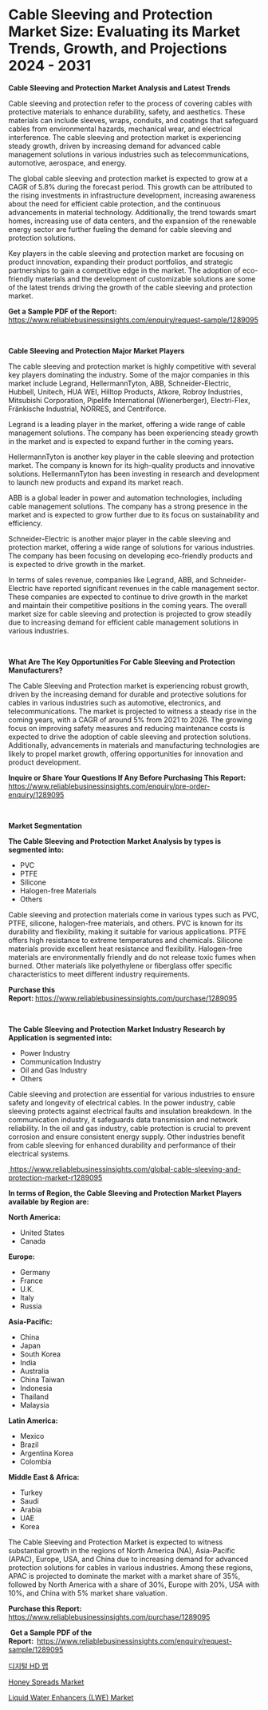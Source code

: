 <p><h1>Cable Sleeving and Protection Market Size: Evaluating its Market Trends, Growth, and Projections 2024 - 2031</h1></p><p><strong>Cable Sleeving and Protection Market Analysis and Latest Trends</strong></p>
<p><p>Cable sleeving and protection refer to the process of covering cables with protective materials to enhance durability, safety, and aesthetics. These materials can include sleeves, wraps, conduits, and coatings that safeguard cables from environmental hazards, mechanical wear, and electrical interference. The cable sleeving and protection market is experiencing steady growth, driven by increasing demand for advanced cable management solutions in various industries such as telecommunications, automotive, aerospace, and energy.</p><p>The global cable sleeving and protection market is expected to grow at a CAGR of 5.8% during the forecast period. This growth can be attributed to the rising investments in infrastructure development, increasing awareness about the need for efficient cable protection, and the continuous advancements in material technology. Additionally, the trend towards smart homes, increasing use of data centers, and the expansion of the renewable energy sector are further fueling the demand for cable sleeving and protection solutions.</p><p>Key players in the cable sleeving and protection market are focusing on product innovation, expanding their product portfolios, and strategic partnerships to gain a competitive edge in the market. The adoption of eco-friendly materials and the development of customizable solutions are some of the latest trends driving the growth of the cable sleeving and protection market.</p></p>
<p><strong>Get a Sample PDF of the Report:&nbsp;</strong> <a href="https://www.reliablebusinessinsights.com/enquiry/request-sample/1289095">https://www.reliablebusinessinsights.com/enquiry/request-sample/1289095</a></p>
<p>&nbsp;</p>
<p><strong>Cable Sleeving and Protection Major Market Players</strong></p>
<p><p>The cable sleeving and protection market is highly competitive with several key players dominating the industry. Some of the major companies in this market include Legrand, HellermannTyton, ABB, Schneider-Electric, Hubbell, Unitech, HUA WEI, Hilltop Products, Atkore, Robroy Industries, Mitsubishi Corporation, Pipelife International (Wienerberger), Electri-Flex, Fränkische Industrial, NORRES, and Centriforce.</p><p>Legrand is a leading player in the market, offering a wide range of cable management solutions. The company has been experiencing steady growth in the market and is expected to expand further in the coming years.</p><p>HellermannTyton is another key player in the cable sleeving and protection market. The company is known for its high-quality products and innovative solutions. HellermannTyton has been investing in research and development to launch new products and expand its market reach.</p><p>ABB is a global leader in power and automation technologies, including cable management solutions. The company has a strong presence in the market and is expected to grow further due to its focus on sustainability and efficiency.</p><p>Schneider-Electric is another major player in the cable sleeving and protection market, offering a wide range of solutions for various industries. The company has been focusing on developing eco-friendly products and is expected to drive growth in the market.</p><p>In terms of sales revenue, companies like Legrand, ABB, and Schneider-Electric have reported significant revenues in the cable management sector. These companies are expected to continue to drive growth in the market and maintain their competitive positions in the coming years. The overall market size for cable sleeving and protection is projected to grow steadily due to increasing demand for efficient cable management solutions in various industries.</p></p>
<p>&nbsp;</p>
<p><strong>What Are The Key Opportunities For Cable Sleeving and Protection Manufacturers?</strong></p>
<p><p>The Cable Sleeving and Protection market is experiencing robust growth, driven by the increasing demand for durable and protective solutions for cables in various industries such as automotive, electronics, and telecommunications. The market is projected to witness a steady rise in the coming years, with a CAGR of around 5% from 2021 to 2026. The growing focus on improving safety measures and reducing maintenance costs is expected to drive the adoption of cable sleeving and protection solutions. Additionally, advancements in materials and manufacturing technologies are likely to propel market growth, offering opportunities for innovation and product development.</p></p>
<p><strong>Inquire or Share Your Questions If Any Before Purchasing This Report:</strong> <a href="https://www.reliablebusinessinsights.com/enquiry/pre-order-enquiry/1289095">https://www.reliablebusinessinsights.com/enquiry/pre-order-enquiry/1289095</a></p>
<p>&nbsp;</p>
<p><strong>Market Segmentation</strong></p>
<p><strong>The Cable Sleeving and Protection Market Analysis by types is segmented into:</strong></p>
<p><ul><li>PVC</li><li>PTFE</li><li>Silicone</li><li>Halogen-free Materials</li><li>Others</li></ul></p>
<p><p>Cable sleeving and protection materials come in various types such as PVC, PTFE, silicone, halogen-free materials, and others. PVC is known for its durability and flexibility, making it suitable for various applications. PTFE offers high resistance to extreme temperatures and chemicals. Silicone materials provide excellent heat resistance and flexibility. Halogen-free materials are environmentally friendly and do not release toxic fumes when burned. Other materials like polyethylene or fiberglass offer specific characteristics to meet different industry requirements.</p></p>
<p><strong>Purchase this Report:&nbsp;</strong><a href="https://www.reliablebusinessinsights.com/purchase/1289095">https://www.reliablebusinessinsights.com/purchase/1289095</a></p>
<p>&nbsp;</p>
<p><strong>The Cable Sleeving and Protection Market Industry Research by Application is segmented into:</strong></p>
<p><ul><li>Power Industry</li><li>Communication Industry</li><li>Oil and Gas Industry</li><li>Others</li></ul></p>
<p><p>Cable sleeving and protection are essential for various industries to ensure safety and longevity of electrical cables. In the power industry, cable sleeving protects against electrical faults and insulation breakdown. In the communication industry, it safeguards data transmission and network reliability. In the oil and gas industry, cable protection is crucial to prevent corrosion and ensure consistent energy supply. Other industries benefit from cable sleeving for enhanced durability and performance of their electrical systems.</p></p>
<p><a href="https://www.reliablebusinessinsights.com/global-cable-sleeving-and-protection-market-r1289095">&nbsp;https://www.reliablebusinessinsights.com/global-cable-sleeving-and-protection-market-r1289095</a></p>
<p><strong>In terms of Region, the Cable Sleeving and Protection Market Players available by Region are:</strong></p>
<p>
    <p> <strong> North America: </strong>
        <ul>
            <li>United States</li>
            <li>Canada</li>
        </ul>
        </p> 
    <p> <strong> Europe: </strong>
        <ul>
            <li>Germany</li>
            <li>France</li>
            <li>U.K.</li>
            <li>Italy</li>
            <li>Russia</li>
        </ul>
        </p> 
    <p> <strong> Asia-Pacific: </strong>
        <ul>
            <li>China</li>
            <li>Japan</li>
            <li>South Korea</li>
            <li>India</li>
            <li>Australia</li>
            <li>China Taiwan</li>
            <li>Indonesia</li>
            <li>Thailand</li>
            <li>Malaysia</li>
        </ul>
        </p> 
    <p> <strong> Latin America: </strong>
        <ul>
            <li>Mexico</li>
            <li>Brazil</li>
            <li>Argentina Korea</li>
            <li>Colombia</li>
        </ul>
        </p> 
    <p> <strong> Middle East & Africa: </strong>
        <ul>
            <li>Turkey</li>
            <li>Saudi</li>
            <li>Arabia</li>
            <li>UAE</li>
            <li>Korea</li>
        </ul>
    </p>
    </p>
<p><p>The Cable Sleeving and Protection Market is expected to witness substantial growth in the regions of North America (NA), Asia-Pacific (APAC), Europe, USA, and China due to increasing demand for advanced protection solutions for cables in various industries. Among these regions, APAC is projected to dominate the market with a market share of 35%, followed by North America with a share of 30%, Europe with 20%, USA with 10%, and China with 5% market share valuation.</p></p>
<p><strong>Purchase this Report: </strong><a href="https://www.reliablebusinessinsights.com/purchase/1289095">https://www.reliablebusinessinsights.com/purchase/1289095</a></p>
<p>&nbsp;<strong>Get a Sample PDF of the Report:&nbsp;&nbsp;</strong><a href="https://www.reliablebusinessinsights.com/enquiry/request-sample/1289095">https://www.reliablebusinessinsights.com/enquiry/request-sample/1289095</a></p>
<p><strong></strong></p>
<p><p><a href="https://medium.com/@sybleferry/2024%EB%85%84%EB%B6%80%ED%84%B0-2031%EB%85%84%EA%B9%8C%EC%A7%80%EC%9D%98-%EB%94%94%EC%A7%80%ED%84%B8-hd-%EB%A7%B5-%EC%8B%9C%EC%9E%A5-%EC%98%88%EC%B8%A1-%EC%8B%9C%EC%9E%A5-%EB%8F%99%ED%96%A5-%EB%B0%8F-%EC%98%81%ED%96%A5-%EB%B6%84%EC%84%9D-d0bb7a470d85">디지털 HD 맵</a></p><p><a href="https://github.com/thereveren80/Market-Research-Report-List-1/blob/main/honey-spreads-market.md">Honey Spreads Market</a></p><p><a href="https://github.com/whpnbwim9/Market-Research-Report-List-1/blob/main/liquid-water-enhancers-lwe-market.md">Liquid Water Enhancers (LWE) Market</a></p></p>